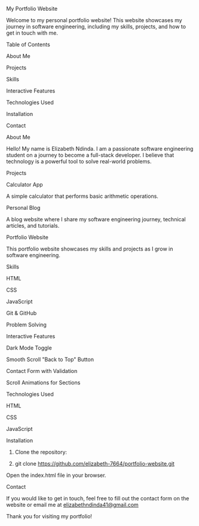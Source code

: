 My Portfolio Website

Welcome to my personal portfolio website! This website showcases my journey in software engineering, including my skills, projects, and how to get in touch with me.

Table of Contents

   About Me

   Projects

   Skills

   Interactive Features

   Technologies Used

   Installation

   Contact

About Me

Hello! My name is Elizabeth Ndinda. I am a passionate software engineering student on a journey to become a full-stack developer. I believe that technology is a powerful tool to solve real-world problems.

Projects

Calculator App

A simple calculator that performs basic arithmetic operations.

Personal Blog

A blog website where I share my software engineering journey, technical articles, and tutorials.

Portfolio Website

This portfolio website showcases my skills and projects as I grow in software engineering.

Skills

   HTML

   CSS

   JavaScript

   Git & GitHub

   Problem Solving

Interactive Features

   Dark Mode Toggle

   Smooth Scroll "Back to Top" Button

   Contact Form with Validation

   Scroll Animations for Sections

Technologies Used

  HTML

  CSS

  JavaScript

Installation

1. Clone the repository:

2. git clone https://github.com/elizabeth-7664/portfolio-website.git  

Open the index.html file in your browser.

Contact

If you would like to get in touch, feel free to fill out the contact form on the website or email me at elizabethndinda41@gmail.com

Thank you for visiting my portfolio!


